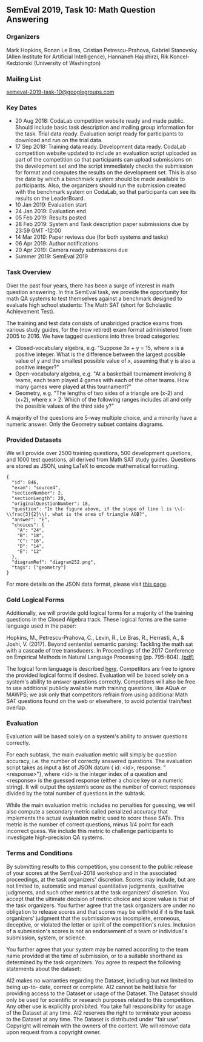## SemEval 2019, Task 10: Math Question Answering

### Organizers

Mark Hopkins, Ronan Le Bras, Cristian Petrescu-Prahova, Gabriel Stanovsky (Allen Institute for Artificial Intelligence), Hannaneh Hajishirzi, Rik Koncel-Kedziorski (University of Washington)

### Mailing List
semeval-2019-task-10@googlegroups.com 

### Key Dates
- 20 Aug 2018: CodaLab competition website ready and made public. Should include basic task description and mailing group information for the task. Trial data ready. Evaluation script ready for participants to download and run on the trial data.
- 17 Sep 2018: Training data ready. Development data ready. CodaLab competition website updated to include an evaluation script uploaded as part of the competition so that participants can upload submissions on the development set and the script immediately checks the submission for format and computes the results on the development set. This is also the date by which a benchmark system should be made available to participants. Also, the organizers should run the submission created with the benchmark system on CodaLab, so that participants can see its results on the LeaderBoard.
- 10 Jan 2019: Evaluation start
- 24 Jan 2019: Evaluation end
- 05 Feb 2019: Results posted
- 28 Feb 2019: System and Task description paper submissions due by 23:59 GMT -12:00
- 14 Mar 2019: Paper reviews due (for both systems and tasks)
- 06 Apr 2019: Author notifications
- 20 Apr 2019: Camera ready submissions due
- Summer 2019: SemEval 2019

### Task Overview

Over the past four years, there has been a surge of interest in math question answering. In this SemEval task, we provide the opportunity for math QA systems to test themselves against a benchmark designed to evaluate high school students: The Math SAT (short for Scholastic Achievement Test).

The training and test data consists of unabridged practice exams from various study guides, for the (now retired) exam format administered from 2005 to 2016. We have tagged questions into three broad categories:
- Closed-vocabulary algebra, e.g. "Suppose 3x + y = 15, where x is a positive integer. What is the difference between the largest possible value of y and the smallest possible value of x, assuming that y is also a positive integer?"
- Open-vocabulary algebra, e.g. "At a basketball tournament involving 8 teams, each team played 4 games with each of the other teams. How many games were played at this tournament?"
- Geometry, e.g. "The lengths of two sides of a triangle are (x-2) and (x+2), where x > 2. Which of the following ranges includes all and only the possible values of the third side y?"

A majority of the questions are 5-way multiple choice, and a minority have a numeric answer. Only the Geometry subset contains diagrams.

### Provided Datasets

We will provide over 2500 training questions, 500 development questions, and 1000 test questions, all derived from Math SAT study guides. Questions are stored as JSON, using LaTeX to encode mathematical formatting.

```
{
  "id": 846,
  "exam": "source4",
  "sectionNumber": 2,
  "sectionLength": 20,
  "originalQuestionNumber": 18,
  "question": "In the figure above, if the slope of line l is \\(-\\frac{3}{2}\\), what is the area of triangle AOB?",
  "answer": "E",
  "choices": {
    "A": "24",
    "B": "18",
    "C": "16",
    "D": "14",
    "E": "12"
  },
  "diagramRef": "diagram252.png",
  "tags": ["geometry"]
}
```

For more details on the JSON data format, please visit [this page](https://github.com/allenai/semeval2019-task10/blob/master/docs/dataFormat.md).

### Gold Logical Forms

Additionally, we will provide gold logical forms for a majority of the training questions in the Closed Algebra track. These logical forms are the same language used in the paper: 

Hopkins, M., Petrescu-Prahova, C., Levin, R., Le Bras, R., Herrasti, A., & Joshi, V. (2017). Beyond sentential semantic parsing: Tackling the math sat with a cascade of tree transducers. In Proceedings of the 2017 Conference on Empirical Methods in Natural Language Processing (pp. 795-804). [(pdf)](https://pdfs.semanticscholar.org/c22a/240d1087603664826e9aab809273ed9bff15.pdf?_ga=2.52187753.1130679049.1530133172-566539276.1446829155&_gac=1.6555398.1527028246.EAIaIQobChMI9YuywK-a2wIVlcBkCh0WKw_kEAAYASAAEgKwgPD_BwE)

The logical form language is described [here](https://github.com/allenai/semeval2019-task10/blob/master/docs/logicalFormLanguage.md).
Competitors are free to ignore the provided logical forms if desired. Evaluation will be based solely on a system's ability to answer questions correctly. Competitors will also be free to use additional publicly available math training questions, like AQuA or MAWPS; we ask only that competitors refrain from using additional Math SAT questions found on the web or elsewhere, to avoid potential train/test overlap.

### Evaluation

Evaluation will be based solely on a system's ability to answer questions correctly.

For each subtask, the main evaluation metric will simply be question accuracy, i.e. the number of correctly answered questions. The evaluation script takes as input a list of JSON datum { id: \<id\>, response: "\<response\>"}, where \<id\> is the integer index of a question and \<response\> is the guessed response (either a choice key or a numeric string). It will output the system’s score as the number of correct responses divided by the total number of questions in the subtask.

While the main evaluation metric includes no penalties for guessing, we will also compute a secondary metric called penalized accuracy that implements the actual evaluation metric used to score these SATs. This metric is the number of correct questions, minus 1/4 point for each incorrect guess. We include this metric to challenge participants to investigate high-precision QA systems.

### Terms and Conditions

By submitting results to this competition, you consent to the public release of your scores at the SemEval-2018 workshop and in the associated proceedings, at the task organizers' discretion. Scores may include, but are not limited to, automatic and manual quantitative judgments, qualitative judgments, and such other metrics at the task organizers' discretion. You accept that the ultimate decision of metric choice and score value is that of the task organizers. You further agree that the task organizers are under no obligation to release scores and that scores may be withheld if it is the task organizers' judgment that the submission was incomplete, erroneous, deceptive, or violated the letter or spirit of the competition's rules. Inclusion of a submission's scores is not an endorsement of a team or individual's submission, system, or science.

You further agree that your system may be named according to the team name provided at the time of submission, or to a suitable shorthand as determined by the task organizers. You agree to respect the following statements about the dataset:

AI2 makes no warranties regarding the Dataset, including but not limited to being up-to- date, correct or complete. AI2 cannot be held liable for providing access to the Dataset or usage of the Dataset.
The Dataset should only be used for scientific or research purposes related to this competition. Any other use is explicitly prohibited.
You take full responsibility for usage of the Dataset at any time.
AI2 reserves the right to terminate your access to the Dataset at any time.
The Dataset is distributed under "fair use". Copyright will remain with the owners of the content. We will remove data upon request from a copyright owner.

